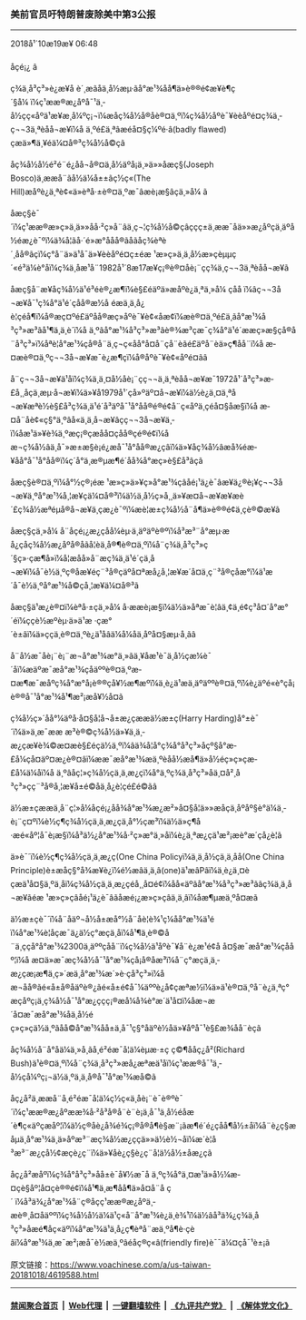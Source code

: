 ### 美前官员吁特朗普废除美中第3公报
------------------------

<div class="published">
 <span class="date" title="ä¸­å½æ¶é´">
  <time datetime="2018-10-19T06:48:26+08:00">
   2018å¹´10æ19æ¥ 06:48
  </time>
 </span>
</div>
<br/>
<div class="wsw">
 <span class="dateline">
  åçé¡¿ â
 </span>
 <p>
  ç¾ä¸­å³ç³»è¿æ¥å è´¸æãåä¸­å½æµ·ãå°æ¹¾åå¶ä»è®®é¢æ¥è¶ç´§å¼ ï¼ç¹ææ®æ¿åºå¯¹ä¸­å½çç«åºä¹æ¥æ¸å¼ºç¡¬ï¼æåç¾å½å®åè®¤ä¸ºï¼ç¾å½åºè¯¥èèåºé¤ç¾ä¸­ç¬¬3ä¸ªèåå¬æ¥ï¼å ä¸ºé£ä¸ªâæéå¤§ç¼ºé·â(badly flawed) çæä»¶ä¸¥éä¼¤å®³ç¾å½å©çã
 </p>
 <p>
  åç¾å½å½é²é¨é¿åå¬å®¤ä¸­å½äºå¡ä¸»ä»»åæç§(Joseph Bosco)ä¸ææå¨ãå½ä¼å±±ãç½ç«(The Hill)æåºè¿ä¸ªè¢«ä»èªå·±è®¤ä¸ºæ¯âæè¡æ§âçä¸»å¼ ã
 </p>
 <p>
  åæç§è¯´ï¼ç¹ææ®æ»ç»ä¸ä»»åå·²ç»å¨âä¸ç¬¦ç¾å½å©çâççç±ä¸ææ¯åä»»æ¿åºçä¸äºå½éæ¿è¯ºï¼ä¾å¦ãå·´é»æ°ååå®ãåãåç¾èªè´¸åå®ãç­ï¼ç°å¨ä»ä¹å¯ä»¥èèåºé¤ç±éæ ¹æ»ç»ä¸ä¸­å½æ»çèµµç´«é³ä¼è°åï¼ç¾ä¸­åæ¹å¨1982å¹´8æ17æ¥ç¡®è®¤åè¡¨çç¾ä¸­ç¬¬3ä¸ªèåå¬æ¥ã
 </p>
 <p>
  åæç§å¨æ¥åç¾å½ä¹é³éè®¿æ¶ï¼è§£éäºä»æåºè¿ä¸ªä¸»å¼ çåå ï¼âç¬¬3å¬æ¥å¯¹ç¾å°ä¹é´çåå®æ½å éæä¸ä¸å¿è¦çéå¶ï¼å®æç¤ºé£äºåå®æç»åºè¯¥è¢«åæ­¢ï¼æè®¤ä¸ºé£ä¸ãå°æ¹¾å³ç³»æ³ãå¹¶ä¸ä¸è´ï¼å ä¸ºãå°æ¹¾å³ç³»æ³ãè®¾æ³çæ¯ç¾å°ä¹é´ææç»­æ§çå®å¨å³ç³»ï¼åªè¦å°æ¹¾çå®å¨ä¸ç¬ç«åå°å¤å¨çå¨èãé£äºå¨èä»ç¶å­å¨ï¼å æ­¤æè®¤ä¸ºç¬¬3å¬æ¥æ¯è¿æ¶çï¼å®åºè¯¥è¢«åºé¤ãâ
 </p>
 <p>
  å¨ç¬¬3å¬æ¥ä¹åï¼ç¾ä¸­ä¸¤å½åè¡¨çç¬¬ä¸ä¸ªèåå¬æ¥æ¯1972å¹´å³ç³»æ­£å¸¸åçä¸æµ·å¬æ¥ï¼ä»¥å1979å¹´çå»ºäº¤å¬æ¥ï¼ä½è¿ä¸¤ä¸ªå¬æ¥æªè½è§£å³ç¾ä¸­ä¹é´å³äºå¯¹å°åå®é®é¢å¨ç«åºä¸çéå¤§åæ­§ï¼å æ­¤å¨åè¢«ç§°ä¸ºâå«ä¸ä¸å¬æ¥âçç¬¬3å¬æ¥ä¸­ï¼åæ¹ä»¥è¾ä¸ºæç¡®çæå­å¤çåå®çé®é¢ï¼åæ¬ç¾å½âä¸å¯»æ±æ§è¡é¿æå¯¹å°åå®æ¿ç­âï¼ä»¥åç¾å½âæå¾éæ­¥åå°å¯¹å°åå®ï¼ç´å°ä¸æ®µæ¶é´åå¾å°æç»è§£å³âç­ã
 </p>
 <p>
  åæç§è®¤ä¸ºï¼å°½ç®¡éæ ¹æ»ç»ä»¥ç»å°æ¹¾çâå­é¡¹ä¿è¯âæ¥ä¿®è¡¥ç¬¬3å¬æ¥ä¸ºå°æ¹¾å¸¦æ¥çä¼¤å®³ï¼ä½ä¸­å½ç»å¸¸ä»¥æ­¤å¬æ¥æ¥æè´£ç¾å½æªéµå®å¬æ¥ä¸­çæ¿è¯ºï¼æè¦æ±ç¾å½å¨å¶ä»è®®é¢ä¸çè®©æ­¥ã
 </p>
 <p>
  åæç§çä¸»å¼ å¨åçé¡¿æ¿ç­åå¼èµ·ä¸äºäºè®ºï¼å³æ³¨å°æµ·æå¿çåç¾å½æ¿åºå®åãå­¦èä¸å®¶è®¤ä¸ºï¼å¨ç¾ä¸­å³ç³»ç´§ç»·çæ¶å»ï¼å¦æåå»å¨æç¾ä¸­ä¹é´çä¸å¬æ¥ï¼å¯è½ä¸ºç®åæ¥éç¨³å®çäºå¤ªæå¿å¸¦æ¥æ´å¤ä¸ç¨³å®çåæ°ï¼ä¹æ´å¯è½ä¸ºå°æ¹¾å©çå¸¦æ¥ä¼¤å®³ã
 </p>
 <p>
  åæç§ä¹æ¿è®¤ï¼èªå·±çä¸»å¼ å·ææè¡æ§ï¼ä½ä»åªæ¯è¦âä¸¢ä¸é¢ç³å¤´å°æ°´éï¼ççè½æºèµ·ä»ä¹æ ·çæ°´è±âï¼ä»ççä¸è®¤ä¸ºè¿ä¹åâä¼å¼åä¸åºå¤§æµ·å¸ãâ
 </p>
 <p>
  å¨å½­æ¯åè¡¨è¡¨æ¬å°æ¹¾æ°ä¸»ãä¸¥åæ¹è¯ä¸­å½çæ¼è¯´åï¼æäºæ¯æå°æ¹¾çåäººè®¤ä¸ºæ­¤æ¶æ¯æåºç¾å°æ°å¡è®®çå¥½æ¶æºï¼ä¸è¿ä¹æä¸äºäººè®¤ä¸ºï¼è¿äºé«è°çå¡è®®å¯¹å°æ¹¾å¹¶æ²¡æå¥½å¤ã
 </p>
 <p>
  ç¾å½ç»´åå°¼äºå·å¤§å­¦å¬å±æ¿ç­ææä½æ±ç(Harry Harding)å°±è¯´ï¼ä»ä¸æ¯ææ æ³è®©ç¾å½ä»¥ä¸ä¸­æ¿ç­æ¥è¾©æ¤æè§£éçä½ä¸ºï¼âä¾å¦å°ç¾å°å³ç³»åçº§å°æ­£å¼çå¤äº¤æ¿è®¤âï¼ææ¯æå°æ¹¾æä¸ºèåå½æå¶ä»å½éç»ç»çæ­£å¼ä¼åï¼å ä¸ºâåç¦»ç¾å½çä¸ä¸­æ¿ç­ï¼å°ä¸ºç¾ä¸­å³ç³»åä¸¤å²¸å³ç³»çç¨³å®å¸¦æ¥å±é©åä¸å¿è¦çé£é©ãâ
 </p>
 <p>
  ä½æ±çææä¸å¨ç¦»å¼åçé¡¿åå¾å°æ¹¾æ¿æ²»å¤§å­¦ä»»æåçä¸åºåº§è°ä¼ä¸­è¡¨ç¤ºï¼è½ç¶ç¾å½çä¸ä¸­æ¿ç­ä¸å°½çæ³ï¼ä½ä»ç¶å·æé«åº¦å¯è¡æ§ï¼å³ä½¿å°æ¹¾å·²ç»æ°ä¸»åï¼è¿ä¸ªæ¿ç­ä¹æ²¡æè°æ´çå¿è¦ã
 </p>
 <p>
  ä»è¯´ï¼è½ç¶ç¾å½çä¸ä¸­æ¿ç­(One China Policyï¼ä¸ä¸­å½çä¸ä¸­åå(One China Principle)è±æåç§°å¾æ¥è¿ï¼é½æâä¸ä¸­â(one)ä¹æâPâï¼ä¸è¿ä¸¤èçæä¹å¤§ä¸ºä¸åï¼ç¾å½çä¸ä¸­æ¿ç­éå¸¸å¤é¢ï¼åå«äºãå°æ¹¾å³ç³»æ³ããç¾ä¸­ä¸å¬æ¥ãéæ ¹æ»ç»çâå­é¡¹ä¿è¯âãåæé¡¿æ»ç»çâä¸ä¸âï¼åæ¶µæä¸ºå¤æã
 </p>
 <p>
  ä½æ±çè¯´ï¼å¨åäº¬å½å±æå°½å¨åè¦è¾¹ç¼åå°æ¹¾ä¹éï¼å°æ¹¾è¦åçæ¯ä¿ä½ç°æçä¸åï¼å¹¶ä¸è®©å¨ä¸ççå°å°æ¹¾2300ä¸äººçå­å¨ï¼ç¾å½ä¹åºè¯¥å¨è¿æ¹é¢å å¤§æ¯æå°æ¹¾çååº¦ï¼å æ­¤ä»æ¯æç¾å½å¯¹å°æ¹¾çå¡å®åæ³ï¼å¨ç°æçä¸ä¸­æ¿ç­æ¡æ¶ä¸ç»´æä¸å°æ¹¾æ´»è·çå³ç³»ï¼åæ¬åå®ãé«å±å®åäºè®¿ãé«å±é¢å¯¼äººè¿å¢ç­æªæ½ï¼ä»ä¹è®¤ä¸ºå¨è¿ä¸ªç°æçåºç¡ä¸ç¾å½å¯¹å°æ¿ç­çç¡®æå¼å¾è°æ´ä¹å¤ï¼åæ¬æ´å¤æ¯æå°æ¹¾åä¸å½éç»ç»çä½ä¸ºãåå©å°æ¹¾åå±ä¸å¯¹ç§°åäºè½åä»¥åºå¯¹è§£æ¾åå¨èç­ã
 </p>
 <p>
  åç¾å½å¨å°åä¼ä¸»å¸­ãå¸é²éæ¯å­¦ä¼èµæ·±ç ç©¶ååç¿å²(Richard Bush)ä¹è®¤ä¸ºï¼å¨ç¾ä¸­å³ç³»æå¿æªæä¹åï¼ç¹ææ®å¯¹ä¸­å½çå¼ºç¡¬ä½ä¸ºä¸ä¸å®å¯¹å°æ¹¾æå©ã
 </p>
 <p>
  åç¿å²ä¸ææå¨å¸é²éæ¯å­¦ä¼ç½ç«ä¸åè¡¨è¯è®ºè¯´ï¼ç¹ææ®æ¿åºææ¾å·²å³å®å¨è¨è¡ä¸å¯¹ä¸­å½éåæ´è¶ç«äºçæåº¦ï¼ä½ç®åè¿å¾é¾ç¡®å®å¶è§æ¨¡ãæ¶é´é¿ç­åå¶å½±åï¼å¨è¿ç§æåµä¸å°æ¹¾ä¸ä»åºæ³¨æç¾å½æ¿ç­çä»»ä½è½¬åï¼æ´è¦å³æ³¨æ¿ç­å½¢æçè¿ç¨ï¼ä»¥åè¿ç§è¿ç¨å¦ä½å½±åæ¿ç­ã
 </p>
 <p>
  åç¿å²æåºï¼ç¾å°å³ç³»åå±è¯å¥½æ¯å ä¸ºç¾å°ä¸¤æ¹ä»å½¼æ­¤çè§åº¦å¤çè®®é¢ï¼å¹¶ä¸æ¶åå¶ä»å¤å¨å ç´ ï¼å³ä¾¿å°æ¹¾å¨ç®åçç¹ææ®æ¿åºä¸­æè®¸å¤åäººï¼ç¾å½å½ä¼ä¹ç«å¨å°æ¹¾è¿ä¸è¾¹ï¼ä½âå³ä¾¿ç¾ä¸­å³ç³»åæé¶åç«äºï¼å°æ¹¾ä¹ä¸å¿ç¶èªå¨æä¸ºå¶è·çèâï¼å°æ¹¾ä¸æ¯æ²¡æå¯è½æä¸ºâéåç®ç«â(friendly fire)è¯¯ä¼¤çå¯¹è±¡ã
 </p>
</div>

原文链接：https://www.voachinese.com/a/us-taiwan-20181018/4619588.html


------------------------
#### [禁闻聚合首页](https://github.com/gfw-breaker/banned-news/blob/master/README.md) &nbsp;|&nbsp; [Web代理](https://github.com/gfw-breaker/open-proxy/blob/master/README.md) &nbsp;|&nbsp;  [一键翻墙软件](https://github.com/gfw-breaker/nogfw/blob/master/README.md) &nbsp;|&nbsp; [《九评共产党》](https://github.com/gfw-breaker/9ping.md/blob/master/README.md#九评之一评共产党是什么) &nbsp;|&nbsp; [《解体党文化》](https://github.com/gfw-breaker/jtdwh.md/blob/master/README.md#绪论)
